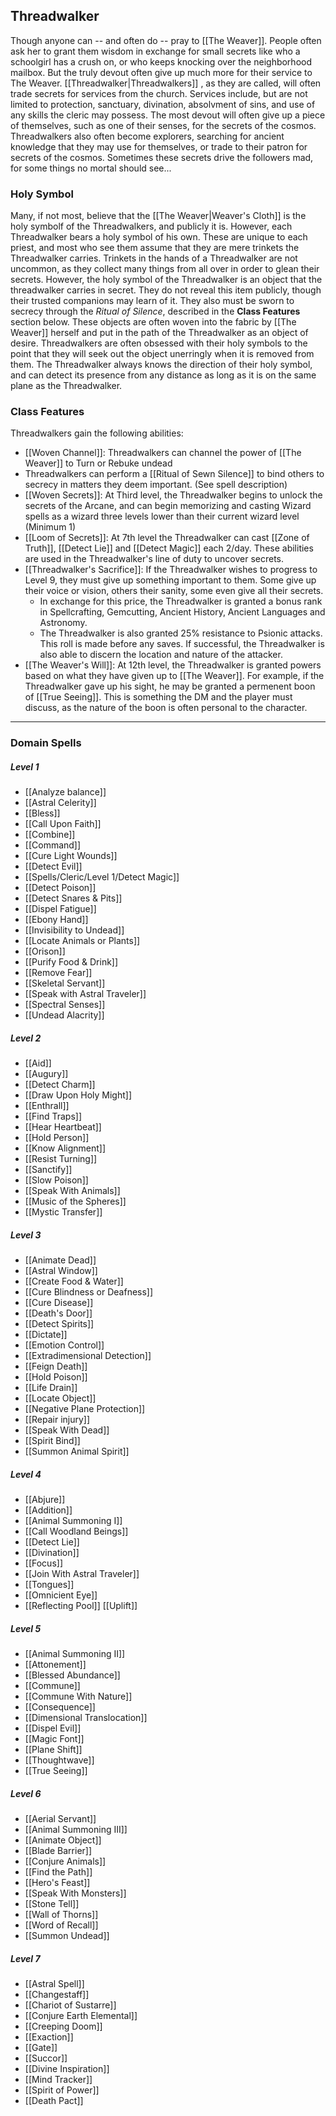 ## Threadwalker
  Though anyone can -- and often do -- pray to [[The Weaver]]. People often ask her to grant them wisdom in exchange for small secrets like who a schoolgirl has a crush on, or who keeps knocking over the neighborhood mailbox. But the truly devout often give up much more for their service to The Weaver. [[Threadwalker|Threadwalkers]] , as they are called, will often trade secrets for services from the church. Services include, but are not limited to protection, sanctuary, divination, absolvment of sins, and use of any skills the cleric may possess. The most devout will often give up a piece of themselves, such as one of their senses, for the secrets of the cosmos. Threadwalkers also often become explorers, searching for ancient knowledge that they may use for themselves, or trade to their patron for secrets of the cosmos. Sometimes these secrets drive the followers mad, for some things no mortal should see...

### Holy Symbol
Many, if not most, believe that the  [[The Weaver|Weaver's Cloth]] is the holy symbolf of the Threadwalkers, and publicly it is. However, each Threadwalker bears a holy symbol of his own. These are unique to each priest, and most who see them assume that they are mere trinkets the Threadwalker carries. Trinkets in the hands of a Threadwalker are not uncommon, as they collect many things from all over in order to glean their secrets. However, the holy symbol of the Threadwalker is an object that the threadwalker carries in secret. They do not reveal this item publicly, though their trusted companions may learn of it. They also must be sworn to secrecy through the *Ritual of Silence*, described in the **Class Features** section below. These objects are often woven into the fabric by [[The Weaver]] herself and put in the path of the Threadwalker as an object of desire. Threadwalkers are often obsessed with their holy symbols to the point that they will seek out the object unerringly when it is removed from them. The Threadwalker always knows the direction of their holy symbol, and can detect its presence from any distance as long as it is on the same plane as the Threadwalker.

### Class Features
Threadwalkers gain the following abilities:
- [[Woven Channel]]: Threadwalkers can channel the power of [[The Weaver]] to Turn or Rebuke undead
- Threadwalkers can perform a  [[Ritual of Sewn Silence]] to bind others to secrecy in matters they deem important. (See spell description)
- [[Woven Secrets]]: At Third level, the Threadwalker begins to unlock the secrets of the Arcane, and can begin memorizing and casting Wizard spells as a wizard three levels lower than their current wizard level (Minimum 1)
- [[Loom of Secrets]]: At 7th level the Threadwalker can cast [[Zone of Truth]], [[Detect Lie]] and [[Detect Magic]] each 2/day. These abilities are used in the Threadwalker's line of duty to uncover secrets.
- [[Threadwalker's Sacrifice]]: If the Threadwalker wishes to progress to Level 9, they must give up something important to them. Some give up their voice or vision, others their sanity, some even give all their secrets.
	- In exchange for this price, the Threadwalker is granted a bonus rank in Spellcrafting, Gemcutting, Ancient History, Ancient Languages and Astronomy. 
	- The Threadwalker is also granted 25% resistance to Psionic attacks. This roll is made before any saves. If successful, the Threadwalker is also able to discern the location and nature of the attacker.
- [[The Weaver's Will]]: At 12th level, the Threadwalker is granted powers based on what they have given up to [[The Weaver]]. For example, if the Threadwalker gave up his sight, he may be granted a permenent boon of [[True Seeing]]. This is something the DM and the player must discuss, as the nature of the boon is often personal to the character.

***
### Domain Spells
##### Level 1
-  [[Analyze balance]]
-   [[Astral Celerity]]
-   [[Bless]]
-   [[Call Upon Faith]]
-   [[Combine]]
-   [[Command]]
-   [[Cure Light Wounds]]
-   [[Detect Evil]]
-   [[Spells/Cleric/Level 1/Detect Magic]]
-   [[Detect Poison]]
-   [[Detect Snares & Pits]]
-   [[Dispel Fatigue]]
-   [[Ebony Hand]]
-   [[Invisibility to Undead]]
-   [[Locate Animals or Plants]]
-   [[Orison]]
-   [[Purify Food & Drink]]
-   [[Remove Fear]]
-   [[Skeletal Servant]]
-   [[Speak with Astral Traveler]]
-   [[Spectral Senses]]
-   [[Undead Alacrity]]

##### Level 2
-   [[Aid]]
- [[Augury]]
- [[Detect Charm]]
- [[Draw Upon Holy Might]]
- [[Enthrall]]
- [[Find Traps]]
- [[Hear Heartbeat]]
- [[Hold Person]]
- [[Know Alignment]]
- [[Resist Turning]]
- [[Sanctify]]
- [[Slow Poison]]
- [[Speak With Animals]]
- [[Music of the Spheres]]
- [[Mystic Transfer]]


##### Level 3
* [[Animate Dead]]
* [[Astral Window]]
* [[Create Food & Water]]
* [[Cure Blindness or Deafness]]
* [[Cure Disease]]
* [[Death's Door]]
* [[Detect Spirits]]
* [[Dictate]]
* [[Emotion Control]]
* [[Extradimensional Detection]]
* [[Feign Death]]
* [[Hold Poison]]
* [[Life Drain]]
* [[Locate Object]]
* [[Negative Plane Protection]]
* [[Repair injury]]
* [[Speak With Dead]]
* [[Spirit Bind]]
* [[Summon Animal Spirit]]

##### Level 4
* [[Abjure]]
* [[Addition]]
* [[Animal Summoning I]]
* [[Call Woodland Beings]]
* [[Detect Lie]]
* [[Divination]]
* [[Focus]]
* [[Join With Astral Traveler]]
* [[Tongues]]
* [[Omnicient Eye]]
* [[Reflecting Pool]]
 [[Uplift]]
##### Level 5

-   [[Animal Summoning II]]
- [[Attonement]]
- [[Blessed Abundance]]
- [[Commune]]
- [[Commune With Nature]]
- [[Consequence]]
- [[Dimensional Translocation]]
- [[Dispel Evil]]
- [[Magic Font]]
- [[Plane Shift]]
- [[Thoughtwave]]
- [[True Seeing]]

##### Level 6

- [[Aerial Servant]]
- [[Animal Summoning III]]
- [[Animate Object]]
- [[Blade Barrier]]
- [[Conjure Animals]]
- [[Find the Path]]
- [[Hero's Feast]]
- [[Speak With Monsters]]
- [[Stone Tell]]
- [[Wall of Thorns]]
- [[Word of Recall]]
- [[Summon Undead]]

##### Level 7

* [[Astral Spell]]
* [[Changestaff]]
* [[Chariot of Sustarre]]
* [[Conjure Earth Elemental]]
* [[Creeping Doom]]
* [[Exaction]]
* [[Gate]]
* [[Succor]]
* [[Divine Inspiration]]
* [[Mind Tracker]]
* [[Spirit of Power]]
* [[Death Pact]]
